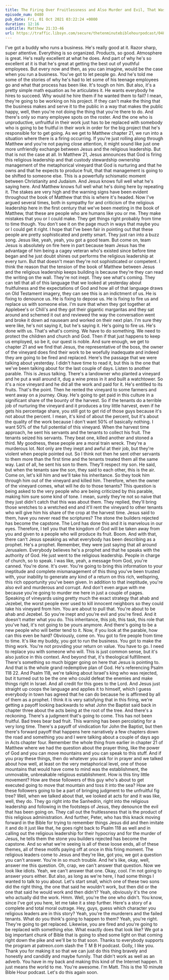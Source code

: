 ```yaml
---
title: The Firing Over Fruitlessness and Also Murder and Evil, That Was Also Part Of It
episode_num: 0480
pub_date: Fri, 01 Oct 2021 03:22:24 +0000
duration: 12:16
subtitle: Matthew 21:33-46
url: https://traffic.libsyn.com/secure/thetenminutebiblehourpodcast/0480_-_The_Firing_Over_Fruitlessness_and_Also_Murder_and_Evil_That_Was_Also_Part_Of_It.mp3
---
```


 I've got a buddy who runs a business. He's really good at it. Razor sharp, super attentive. Everything is so organized. Products, so good. Atmosphere is great. He's really excellent at what he does. And part of why he's so excellent at it is that he's great at getting the best out of youthful employees. But every now and then, as you can imagine, would be the case when you run a business. You've got to let people go. And he's told me some of the stories of why he's had to let some of his teenage employees go and what that process has been like. It's tough on him. But also, it's a pretty simple math equation as he articulates it. He wants everybody he hires to succeed. Why would he hire them if he wanted them to fail? I mean, they're going to be working on his project. If they can't make the thing that the business makes and serve it to the public in a way that makes the public happy, well, then you're not doing the thing that you're there to do. And there's only so many employee spots on the roster. And the one who is unproductive, unfruitful in their work just has to be replaced with somebody who is going to be fruitful in their work in order for the big project that he's responsible for to get going. As we get to Matthew chapter 21, we run into a situation where there is a firing occurring. If you're just rolling along through Matthew and you're not paying close attention, it might sound like just one more unfriendly exchange between Jesus and the religious leadership. But that is not the case at all. In Matthew 21, Jesus announces that God is firing this religious leadership and that custody stewardship ownership management of the metaphorical vineyard that God is nurturing and that he owns and that he expects to produce fruit, that that management is going to be shifted to someone else. This is a powerfully schismatic moment between Christianity and Judaism. And Jesus knows full well what he's saying here. And Matthew knows full well what he's doing here by repeating it. The stakes are very high and the warning signs have been evident throughout the book of Matthew that this is where it's headed. Now I've argued several times, both in sympathy for and criticism of the religious leadership here in the first century that we've been meeting in the book of Matthew, that these are people who are humans like you or me. They make mistakes that you or I could make. They get things right probably from time to time though. You don't see it on the page much in ways that maybe you or I could get it right. I hope that I've been fair in pointing out that these people are pretty sophisticated and pretty smart. They just ran into a buzz song. Jesus like, yeah, yeah, you got a good team. But come on, team Jesus is absolutely on fire here in part because team Jesus has the advantage of him being a cagey veteran who's existed since before time began and he just doubt shines out performs the religious leadership at every turn. But that doesn't mean they're not sophisticated or competent. I think the reason that the tension of the book of Matthew between Jesus and the religious leadership keeps building is because they're they can read the writing on the wall. They're not inept. They see what's coming. They can tell that all of this language that we looked at yesterday about fruitfulness and the expectations of God and how all of that language draws on Old Testament imagery, they can see this is an indictment of us. He is fixing to denounce us. He is fixing to depose us. He is fixing to fire us and replace us with someone else. I'm sure that when they got together at Applebee's or Chili's and they got their gigantic margaritas and they sat around and schemed it out and reviewed the way the conversation went and broke it down ad nauseam and worked on their next plan. I'm sure they were like, he's not saying it, but he's saying it. He's going to fire us. He's done with us. That's what's coming. We have to do something. We need to protect the children and church and God. Then if that just happens to keep us employed, so be it, our quest is noble. And sure enough, we get to chapter 21 and we find that Jesus, the representative of the boss, the owner of the vineyard does find their work to be woefully inadequate and indeed they are going to be fired and replaced. Here's the passage that we were talking about yesterday. I didn't have time to read it, but this is the one that we've been talking about for the last couple of days. Listen to another parable. This is Jesus talking. There's a landowner who planted a vineyard and he put a wall around it, dug a wine press in it and built a watchtower. So it's a nice vineyard and he did all the work and paid for it. He's entitled to its fruits. That's the point. Then he rented the vineyard to some farmers and went away on a journey. Okay. He's going to get paid in this culture in a significant share of the bounty of the harvest. So if the tenants do a terrible job of nurturing the vineyard and it produces a tiny little harvest, even if he gets his percentage share, you still got to get rid of those guys because it's not about the percent. I mean, it's kind of about the percent, but it's about the quality of the work because I don't want 50% of basically nothing. I want 50% of the full potential of this vineyard. When the harvest time approach, he sent his servants and the tenants to collect his fruit. The tenants seized his servants. They beat one, killed another and stoned a third. My goodness, these people are a moral train wreck. They're a murderous lot. Not only are they inept and awful at their job, but they're violent when people pointed out. So I think not then he sent other servants to them more than the first time and the tenants treated them all the same way. Last of all, he sent his son to them. They'll respect my son. He said, but when the tenants saw the son, they said to each other, this is the air. Come on, let's kill him and we'll take his inheritance. So they took him through him out of the vineyard and killed him. Therefore, when the owner of the vineyard comes, what will he do to those tenants? This question is being asked to the very people who are being criticized by this parable, making him sure some kind of tone. I mean, surely they're not so naive that they just didn't catch that this was about them. They replied, they'll bring those wretches to a wretched end and it'll rent the vineyard to other tenants who will give him his share of the crop at the harvest time. Jesus said to them, have you never read the scriptures? The stone the builders rejected has become the capstone. The Lord has done this and it is marvelous in our eyes. Therefore, I tell you that the kingdom of God will be taken away from you and given to a people who will produce its fruit. Boom. And with that, there can't Jesus speaking as what everybody has been describing as a prophet. He's a prophet. Remember, they were just saying that all around Jerusalem. Everybody believes he's a prophet and that he speaks with the authority of God. He just went to the religious leadership. People in charge of church, so to speak. I was like, yeah, a message from God, you're canned. You're done. It's over. You're going to bring this information to your ineptitude and complete mismanagement of this thing you've been trusted with, your inability to generate any kind of a return on this rich, wellspring, this rich opportunity you've been given. In addition to that ineptitude, you're also evil and murderous and corrupt. And don't even argue with me because you're going to murder me here in just a couple of pages. Speaking of vineyards using pretty much the exact strategy that ahab and Jezebel, the worst people ever used to kill innocent neighbors so they could take his vineyard from him. You are about to pull that. You're about to be ahab and Jezebel. So you're inept and you're evil and you're fired. And it doesn't matter what you do. This inheritance, this job, this task, this role that you've had, it's not going to be yours anymore. And there's going to be a new people who will better tend to it. Now, if you look at the parable, how can this even be hard? Obviously, come on. You got to fire people from time to time. It's like my buddy, you got to run the business. You got to make the thing work. You're not providing your return on value. You have to go. I need to replace you with someone who will. This is just common sense, but it's also justice in this context. And beyond that, it's theological fulfillment. There's something so much bigger going on here that Jesus is pointing to. And that is the whole grand redemptive plan of God. He's referencing Psalm 118 22. And Psalm 118, we're talking about Israel's king who was rejected, but it turned out to be the one who could defeat the enemies and make things right in Israel. And all credit for this goes to the Lord. And Jesus just straight up coops the language and applies it to himself, which I guess everybody in town has agreed that he can do because he is affirmed by all of them as a prophet. I think it is very satisfying that in this firing, we're getting a payoff looking backwards to what John the Baptist said back in chapter three about the acts being at the root of the tree. And there's a reckoning. There's a judgment that's going to come. This has not been fruitful. Bad trees bear bad fruit. This warning has been percolating for a very long time. There's a payoff of vindication for John the Baptist, but then there's forward payoff that happens here narratively a few chapters down the road and something you and I were talking about a couple of days ago in Acts chapter four. Remember the whole thing from earlier in chapter 21 of Matthew where we had the question about the prayer thing, like the power of God and you can move mountains and you can speak to this stuff. And if you pray these things, then do whatever you ask for in prayer and we talked about how well, at least on the very metaphorical level, one of those mountains that would have come to mind was the establishment, the unmovable, unbreakable religious establishment. How is this tiny little movement? How are these followers of this guy who's about to get executed going to move that mountain and toss it into the sea? How are these followers going to be a part of bringing judgment to the unfruitful fig tree? Well, when we talked about that, we looked at acts for and it was like, well, they do. They go right into the Sanhedrin, right into the religious leadership and following in the footsteps of Jesus, they denounce the evil that has been going on. They call out the fruitlessness that is the product of this religious administration. And further, Peter, who has this knack moving forward in the Bible for trying to remember things Jesus did and then imitate it and do it just like that, he goes right back to Psalm 118 as well and in calling out the religious leadership for their hypocrisy and for the murder of Jesus, he tells them the stone you builders rejected has become the capstone. And so what we're seeing is all of these loose ends, all of these themes, all of these motifs paying off at once in this firing moment. The religious leaders come to Jesus and they're like, got you, we got a question you can't answer. You're in so much trouble. And he's like, okay, well, answer me this question. Oh, crap, we can't answer that question. Now we look like idiots. Yeah, we can't answer that one. Okay, cool. I'm not going to answer yours either. But also, as long as we're here, I had some things I wanted to talk to you about. Let's start small, which one of these two sons did the right thing, the one that said he wouldn't work, but then did or the one that said he would work and then didn't? Yeah, obviously it's the one who actually did the work. Hmm. Well, you're the one who didn't. You know, since I've got you here, let me take it a step further. Here's a story of a complete and total moral outrage. Hey, guys, guess which character you religious leaders are in this story? Yeah, you're the murderers and the failed tenants. What do you think's going to happen to them? Yeah, you're right. They're going to get replaced. Likewise, you are fired and you're going to be replaced with something else. What exactly does that look like? We got a big important chunk of Bible that is going to shed some light on that coming right down the pike and we'll be to that soon. Thanks to everybody supports the program at patreon.com slash the T M B H podcast. Golly, I like you. Thank you for making it so that we can just do this thing bravely and honestly and candidly and maybe funnily. That didn't work as well as an adverb. You have in my back and making this kind of the Internet happen. It just means the world to me. You're awesome. I'm Matt. This is the 10 minute Bible Hour podcast. Let's do this again soon.